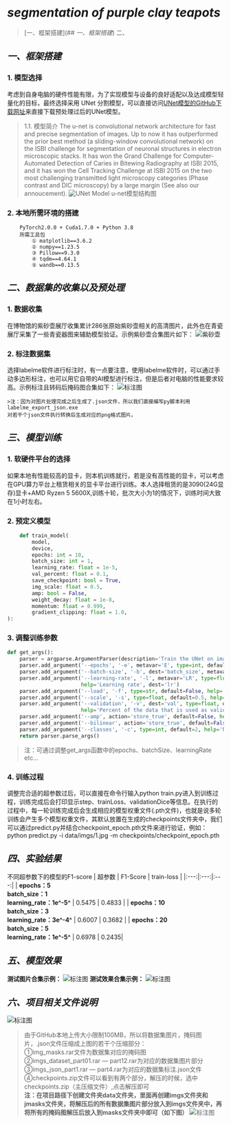 # *segmentation of purple clay teapots*

>	[一、框架搭建](## *一、框架搭建*)
>	二、

## *一、框架搭建*
### 1. 模型选择
考虑到自身电脑的硬件性能有限，为了实现模型与设备的良好适配以及达成模型轻量化的目标，最终选择采用 UNet 分割模型，可以直接访问[UNet模型的GitHub下载网址][id]来直接下载预处理过后的UNet模型。


>1.1. 模型简介
The u-net is convolutional network architecture for fast and precise segmentation of images. Up to now it has outperformed the prior best method (a sliding-window convolutional network) on the ISBI challenge for segmentation of neuronal structures in electron microscopic stacks. It has won the Grand Challenge for Computer-Automated Detection of Caries in Bitewing Radiography at ISBI 2015, and it has won the Cell Tracking Challenge at ISBI 2015 on the two most challenging transmitted light microscopy categories (Phase contrast and DIC microscopy) by a large margin (See also our annoucement).
	 ![UNet Model](https://lmb.informatik.uni-freiburg.de/people/ronneber/u-net/u-net-architecture.png  "示例1")
					u-net模型结构图
### 2. 本地所需环境的搭建
```
	PyTorch2.0.0 + Cuda1.7.0 + Python 3.8
    所需工具包
		① matplotlib==3.6.2
		② numpy==1.23.5
		③ Pillow==9.3.0
		④ tqdm==4.64.1
		⑤ wandb==0.13.5
```

## *二、数据集的收集以及预处理*
### 1. 数据收集
 在博物馆的紫砂壶展厅收集累计286张原始紫砂壶相关的高清图片，此外也在青瓷展厅采集了一些青瓷器图来辅助模型验证。示例紫砂壶合集图片如下：
 ![紫砂壶](https://raw.githubusercontent.com/tanjunlong/MyProject/master/imgShow/datasetEx.jpg  "示例")
 
 
### 2. 标注数据集
选择labelme软件进行标注时，有一点要注意，使用labelme软件时，可以通过手动多边形标注，也可以用它自带的AI模型进行标注，但是后者对电脑的性能要求较高。示例标注且转码后掩码图合集如下：
![标注图](https://raw.githubusercontent.com/tanjunlong/MyProject/master/imgShow/dataSetMasksEx.jpg  "示例")


	>注：因为对图片处理完成之后生成了.json文件，所以我们直接编写py脚本利用labelme_export_json.exe
	对若干个json文件执行转换后生成对应的png格式图片。

## *三、模型训练*
### 1. 软硬件平台的选择
如果本地有性能较高的显卡，则本机训练就行，若是没有高性能的显卡，可以考虑在GPU算力平台上租赁相关的显卡平台进行训练。本人选择租赁的是3090(24G显存)显卡+AMD Ryzen 5 5600X,训练十轮，批次大小为1的情况下，训练时间大致在1小时左右。
### 2. 预定义模型
```python
	def train_model(
        model,
        device,
        epochs: int = 10,
        batch_size: int = 1,
        learning_rate: float = 1e-5,
        val_percent: float = 0.1,
        save_checkpoint: bool = True,
        img_scale: float = 0.5,
        amp: bool = False,
        weight_decay: float = 1e-8,
        momentum: float = 0.999,
        gradient_clipping: float = 1.0,
):
```
### 3. 调整训练参数
```python
def get_args():
    parser = argparse.ArgumentParser(description='Train the UNet on images and target masks')
    parser.add_argument('--epochs', '-e', metavar='E', type=int, default=5, help='Number of epochs')
    parser.add_argument('--batch-size', '-b', dest='batch_size', metavar='B', type=int, default=1, help='Batch size')
    parser.add_argument('--learning-rate', '-l', metavar='LR', type=float, default=1e-5,
                        help='Learning rate', dest='lr')
    parser.add_argument('--load', '-f', type=str, default=False, help='Load model from a .pth file')
    parser.add_argument('--scale', '-s', type=float, default=0.5, help='Downscaling factor of the images')
    parser.add_argument('--validation', '-v', dest='val', type=float, default=10.0,
                        help='Percent of the data that is used as validation (0-100)')
    parser.add_argument('--amp', action='store_true', default=False, help='Use mixed precision')
    parser.add_argument('--bilinear', action='store_true', default=False, help='Use bilinear upsampling')
    parser.add_argument('--classes', '-c', type=int, default=2, help='Number of classes')
    return parser.parse_args()
```
>注：可通过调整get_args函数中的epochs、batchSize、learningRate etc...

### 4. 训练过程
调整完合适的超参数过后，可以直接在命令行输入python train.py进入到训练过程，训练完成后会打印显示step、trainLoss、validationDice等信息。在执行的过程中，每一轮训练完成后会生成相应的模型权重文件(.pth文件)，也就是说多轮训练会产生多个模型权重文件，其默认放置在生成的checkpoints文件夹中，我们可以通过predict.py并结合checkpoint_epoch.pth文件来进行验证，例如：python predict.py -i data/imgs/1.jpg -m checkpoints/checkpoint_epoch.pth

## *四、实验结果*
不同超参数下的模型的F1-score
| 超参数 | F1-Score | train-loss |
|:---:|:---:|:---:|
| **epochs：5<br>batch_size：1<br>learning_rate：1e^-5^** | 0.5475 | 0.4833 |
| **epochs：10<br>batch_size：3<br>learning_rate：3e^-4^** | 0.6007 | 0.3682 |
| **epochs：20<br>batch_size：5<br>learning_rate：1e^-5^** | 0.6978 | 0.2435|

## *五、模型效果*
**测试图片合集示例：**
![标注图](https://raw.githubusercontent.com/tanjunlong/MyProject/master/imgShow/validation.jpg  "示例")
**测试效果合集示例：**
![标注图](https://raw.githubusercontent.com/tanjunlong/MyProject/master/imgShow/validationMasks.jpg  "示例")

## *六、项目相关文件说明*
![标注图](https://raw.githubusercontent.com/tanjunlong/MyProject/master/imgShow/compressedFileInstructions.png  "示例")
>由于GitHub本地上传大小限制100MB，所以将数据集图片，掩码图片，.json文件压缩成上图的若干个压缩部分：<br>
		①img_masks.rar文件为数据集对应的掩码图<br>
		②imgs_dataset_part01.rar — part12.rar为对应的数据集图片部分<br>
		③imgs_json_part1.rar — part4.rar为对应的数据集标注.json文件<br>
		④checkpoints.zip文件可以看到有两个部分，解压的时候，选中checkpoints.zip（主压缩文件）,点击解压即可<br>
	    **注：在项目路径下创建文件夹data文件夹，里面再创建imgs文件夹和jmasks文件夹，将解压后的所有数据集图片部分放入到imgs文件夹中，再将所有的掩码图解压后放入到masks文件夹中即可（如下图）**
	![标注图](https://raw.githubusercontent.com/tanjunlong/MyProject/master/imgShow/contentStructure.png  "示例")

[id]:https://github.com/zhixuhao/unet
